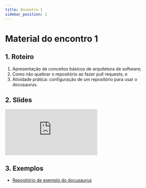 ```yaml
---
title: Encontro 1
sidebar_position: 1
---
```


# Material do encontro 1

## 1. Roteiro 
1. Apresentação de conceitos básicos de arquitetura de software;
2. Como não quebrar o repositório ao fazer pull requests; e 
3. Atividade prática: configuração de um repositório para usar o docusaurus.

## 2. Slides 

<div style={{ textAlign: 'center' }}>
    <iframe 
        style={{
            display: 'block',
            margin: 'auto',
            width: '100%',
            height: '50vh',
        }}
        src="https://slides.com/rodrigomangoninicola/m8-ec-encontro1/fullscreen"
        frameborder="0" 
        allowFullScreen>
    </iframe>
</div>

## 3. Exemplos

* [Repositório de exemplo do docusaurus](https://github.com/rmnicola/m8-ec-encontros.git)
